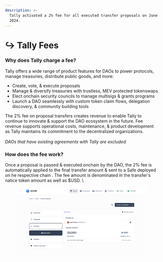 ```yaml
---
description: >-
  Tally activated a 2% fee for all executed transfer proposals on June 13th,
  2024.
---
```


# ↪️ Tally Fees

### Why does Tally charge a fee?&#x20;

Tally offers a wide range of product features for DAOs to power protocols, manage treasuries, distribute public goods, and more:

* Create, vote, & execute proposals&#x20;
* Manage & diversify treasuries with trustless, MEV protected tokenswaps
* Elect onchain security councils to manage multisigs & grants programs
* Launch a DAO seamlessly with custom token claim flows, delegation discovery, & community building tools&#x20;

The 2% fee on proposal transfers creates revenue to enable Tally to continue to innovate & support the DAO ecosystem in the future. Fee revenue supports operational costs, maintenance, & product development as Tally maintains its commitment to the decentralized organizations.\
\
_DAOs that have existing agreements with Tally are excluded_



### How does the fee work?&#x20;

Once a proposal is passed & executed onchain by the DAO, the 2% fee is automatically applied to the final transfer amount & sent to a Safe deployed on he respective chain . The fee amount is denominated in the transfer's natice token amount as well as $USD. \


<figure><img src="../.gitbook/assets/1_Test_Governance-Page.png" alt=""><figcaption></figcaption></figure>
